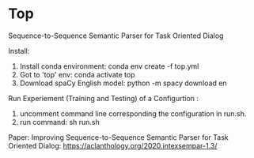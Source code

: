 # Top
Sequence-to-Sequence Semantic Parser for Task Oriented Dialog


Install:
1. Install conda environment: conda env create -f top.yml
2. Got to 'top' env: conda activate top
3. Download spaCy English model: python -m spacy download en


Run Experiement (Training and Testing) of a Configurtion :
1. uncomment command line  corresponding the configuration in run.sh.
2. run command: sh run.sh

Paper: 
Improving Sequence-to-Sequence Semantic Parser for Task Oriented Dialog: https://aclanthology.org/2020.intexsempar-1.3/
